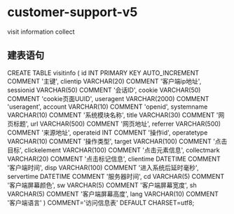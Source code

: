 # customer-support-v5
visit information collect
## 建表语句
CREATE TABLE visitinfo (
	id INT PRIMARY KEY AUTO_INCREMENT COMMENT '主键',
	clientip VARCHAR(20) COMMENT '客户端ip地址',
	sessionid VARCHAR(50) COMMENT '会话ID',
	cookie VARCHAR(50) COMMENT 'cookie页面UUID',
	useragent VARCHAR(2000) COMMENT 'useragent',
	account VARCHAR(10) COMMENT 'openid',
	systemname VARCHAR(10) COMMENT '系统模块名称',
	title VARCHAR(30) COMMENT '网页标题',
	url VARCHAR(500) COMMENT '网页地址',
	referrer VARCHAR(500) COMMENT '来源地址',
	operateid INT COMMENT '操作id',
	operatetype VARCHAR(10) COMMENT '操作类型',
	target VARCHAR(100) COMMENT '点击目标',
	clickelement VARCHAR(100) COMMENT '点击元素信息',
	collectmark VARCHAR(20) COMMENT '点击标记信息',
	clientime DATETIME COMMENT '客户端时间',
	disp VARCHAR(100) COMMENT '进入系统后延时毫秒',
	servertime DATETIME COMMENT '服务器时间',
	cd VARCHAR(5) COMMENT '客户端屏幕颜色',
	sw VARCHAR(5) COMMENT '客户端屏幕宽度',
    sh VARCHAR(5) COMMENT '客户端屏幕高度',
	lang VARCHAR(10) COMMENT '客户端语言'
) COMMENT='访问信息表' DEFAULT CHARSET=utf8;
